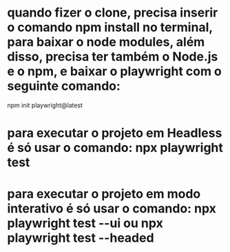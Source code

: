 # quando fizer o clone, precisa inserir o comando npm install no terminal, para baixar o node modules, além disso, precisa ter também o Node.js e o npm, e baixar o playwright com o seguinte comando: 
npm init playwright@latest 
# para executar o projeto em Headless é só usar o comando: npx playwright test
# para executar o projeto em modo interativo é só usar o comando: npx playwright test --ui ou npx playwright test --headed
 
